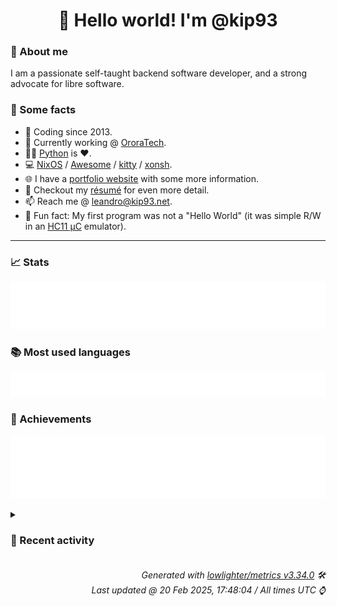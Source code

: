<!-- README template, populated using this action:
     https://github.com/kip93/kip93/blob/main/.github/workflows/readme.yml. -->

<h1 align="center">👋 Hello world! I'm @kip93</h1> <!-- LOGIN => username -->

### 👤 About me

I am a passionate self-taught backend software developer, and a strong advocate for libre software.


### 💬 Some facts

* 📅 Coding since 2013.
* 💼 Currently working @ [OroraTech](https://ororatech.com/).
* 👨‍💻 [Python](https://github.com/search?q=user%3Akip93&l=python) is ❤️. <!-- LOGIN => username -->
* 💻 [NixOS](https://github.com/NixOS/) /
     [Awesome](https://github.com/awesomeWM/) /
     [kitty](https://github.com/kovidgoyal/kitty/) /
     [xonsh](https://github.com/xonsh/).
* 🌐 I have a [portfolio website](https://kip93.net/) with some more information.
* 📝 Checkout my [résumé](https://kip93.net/resume/) for even more detail.
* 📫 Reach me @ [leandro@kip93.net](mailto:leandro@kip93.net).
* 🎲 Fun fact: My first program was not a "Hello World" (it was simple R/W in an [HC11 µC](https://en.wikipedia.org/wiki/68HC11) emulator).


-----------------------------------------------------------------------------------------------------------------------


### 📈 Stats

![](./stats.svg)


### 📚 Most used languages <!-- by percentage, in decreasing order -->

![](./languages.svg)


### 🏅 Achievements

![](./achievements.svg)


<details> <!-- Last activity -->
<!-- Almost verbatim copy of https://github.com/lowlighter/metrics/blob/latest/source/templates/markdown/partials/activity.ejs, but restructured to be foldable. -->
<summary><h3>📰 Recent activity</h3></summary>

* 🔃 Opened [#6500 Fix cross compilation due to #5920](https://github.com/nix-community/home-manager/pull/6500) in [nix-community/home-manager](https://github.com/nix-community/home-manager)
                * 1 file changed `++9 --5`
  * *On 19 Feb 2025, 22:45:26*
* ⏺️ Created new branch fix/xdg-mime-cross-compile-24.11 in [kip93/home-manager](https://github.com/kip93/home-manager)
  * *On 19 Feb 2025, 22:39:34*
* ➡️ Pushed 1 commit in [kip93/home-manager](https://github.com/kip93/home-manager) on branch `fix/xdg-mime-cross-compile`
  * [#e97567d](https://github.com/kip93/home-manager/commit/e97567d) xdg-mime: Fix cross compilation
  * *On 19 Feb 2025, 22:36:57*
* ➡️ Pushed 321 commits in [kip93/home-manager](https://github.com/kip93/home-manager) on branch `fix/xdg-mime-cross-compile`
  * [#f9fd45c](https://github.com/kip93/home-manager/commit/f9fd45c) volnoti: add self to maintainers
  * [#9ae941a](https://github.com/kip93/home-manager/commit/9ae941a) abook: remove platform linux assertion

Abook is also available on other platforms, e.g., Darwin.
  * [#5e2f47c](https://github.com/kip93/home-manager/commit/5e2f47c) hypridle: fix service when no config file

The systemd user service depends on

  config.xdg.configFile.&#34;hypr/hypridle.conf&#34;.source

for `X-Restart-Triggers`. When `cfg.settings` is the default `{}`,
this causes failure since

  config.xdg.configFile.&#34;hypr/hypridle.conf&#34;.source

will not exist.

Making the addition conditional on `cfg.settings` actually having
content, which would mean `xdg.configFile.&#34;hypr/hypridle.conf&#34;` does
exist, avoids the error.
  * [#bd58a11](https://github.com/kip93/home-manager/commit/bd58a11) hyprpaper: fix service when no config file

The systemd user service depends on

  config.xdg.configFile.&#34;hypr/hyprpaper.conf&#34;.source

for `X-Restart-Triggers`. When `cfg.settings` is the default `{}`,
this causes failure since

  config.xdg.configFile.&#34;hypr/hyprpaper.conf&#34;.source

will not exist.

Making the addition conditional on `cfg.settings` actually having
content, which would mean `xdg.configFile.&#34;hypr/hyprpaper.conf&#34;` does
exist, avoids the error.
  * [#67cd481](https://github.com/kip93/home-manager/commit/67cd481) flake.lock: Update

Flake lock file updates:

• Updated input &#39;nixpkgs&#39;:
    &#39;github:NixOS/nixpkgs/5e4fbfb6b3de1aa2872b76d49fafc942626e2add?narHash=sha256-OZiZ3m8SCMfh3B6bfGC/Bm4x3qc1m2SVEAlkV6iY7Yg%3D&#39; (2024-11-15)
  → &#39;github:NixOS/nixpkgs/23e89b7da85c3640bbc2173fe04f4bd114342367?narHash=sha256-y/MEyuJ5oBWrWAic/14LaIr/u5E0wRVzyYsouYY3W6w%3D&#39; (2024-11-19)
  * [#92fef25](https://github.com/kip93/home-manager/commit/92fef25) podman: install package and create config files

Co-authored-by: Dylan Wilson &lt;dylan@bytepen.com&gt;
  * [#ba9367b](https://github.com/kip93/home-manager/commit/ba9367b) emacs: add darwin service
  * [#16fe781](https://github.com/kip93/home-manager/commit/16fe781) conky: update systemd exec path to config package

Currently systemd ExecStart uses pkgs.conky as executable path, this
commit changes it to the package defined by services.conky.package.
  * [#445d721](https://github.com/kip93/home-manager/commit/445d721) home-cursor: add hyprcursor support

Add the option to enable hyprcursor support by setting the relevant
environment variables.
  * [#8cf9cb2](https://github.com/kip93/home-manager/commit/8cf9cb2) tests: fix integration test
  * [#a46e702](https://github.com/kip93/home-manager/commit/a46e702) espanso: fix test failure
  * [#d37f154](https://github.com/kip93/home-manager/commit/d37f154) flake.lock: Update

Flake lock file updates:

• Updated input &#39;nixpkgs&#39;:
    &#39;github:NixOS/nixpkgs/76612b17c0ce71689921ca12d9ffdc9c23ce40b2?narHash=sha256-IigrKK3vYRpUu%2BHEjPL/phrfh7Ox881er1UEsZvw9Q4%3D&#39; (2024-11-09)
  → &#39;github:NixOS/nixpkgs/5e4fbfb6b3de1aa2872b76d49fafc942626e2add?narHash=sha256-OZiZ3m8SCMfh3B6bfGC/Bm4x3qc1m2SVEAlkV6iY7Yg%3D&#39; (2024-11-15)

Co-authored-by: github-actions[bot] &lt;github-actions[bot]@users.noreply.github.com&gt;
  * [#a42fa14](https://github.com/kip93/home-manager/commit/a42fa14) syncthing: expand declarative configuration

This expands the Syncthing configuration to allow declarative
settings. Code mostly pulled from the Nixpkgs module.

Changes compared to the NixOS module are:

Removed the following options:

- user, group, systemService: Unnecessary since Syncthing always runs
  as the user declaring the configuration.

- dataDir configDir, databaseDir: Pointed to ~/.local/state/syncthing,
  the default Syncthing directory.

- openDefaultPorts: We don&#39;t have access to the system firewall.

Furthermore, multiple changes to systemd services were made to
maintain consistency with other Home Manager modules, sandboxing
options might need to be reviewed further.

Fixes #4049
  * [#705cf37](https://github.com/kip93/home-manager/commit/705cf37) Translate using Weblate (Ukrainian)

Currently translated at 100.0% (37 of 37 strings)

Co-authored-by: wadsaek &lt;wadsaek@gmail.com&gt;
Translate-URL: https://hosted.weblate.org/projects/home-manager/cli/uk/
Translation: Home Manager/Home Manager CLI
  * [#094265f](https://github.com/kip93/home-manager/commit/094265f) Translate using Weblate (Italian)

Currently translated at 100.0% (37 of 37 strings)

Co-authored-by: Lorenzo Bevilacqua &lt;lorenzobevilacqua02@gmail.com&gt;
Translate-URL: https://hosted.weblate.org/projects/home-manager/cli/it/
Translation: Home Manager/Home Manager CLI
  * [#0bd5e9c](https://github.com/kip93/home-manager/commit/0bd5e9c) librewolf: hide bookmarks option
  * [#1846299](https://github.com/kip93/home-manager/commit/1846299) librewolf: use mkFirefoxModule
  * [#f3a2ff6](https://github.com/kip93/home-manager/commit/f3a2ff6) zsh-abbr: update source path (#6084)
  * [#05d3b62](https://github.com/kip93/home-manager/commit/05d3b62) home-manager: prepare 25.05-pre
  * [#0918bb0](https://github.com/kip93/home-manager/commit/0918bb0) ci: make dependabot consider release-24.11
  * *On 19 Feb 2025, 22:32:31*
</details>


<h6 align="right"><em>
    Generated with <a href="https://github.com/lowlighter/metrics/tree/latest/">lowlighter/metrics v3.34.0</a> 🛠️<br> <!-- VERSION => MAJOR.minor.patch -->
    Last updated @ 20 Feb 2025, 17:48:04 / All times UTC ⌚ <!-- meta.generated => DD/MM/YYYY, hh:mm -->
</em></h6>
